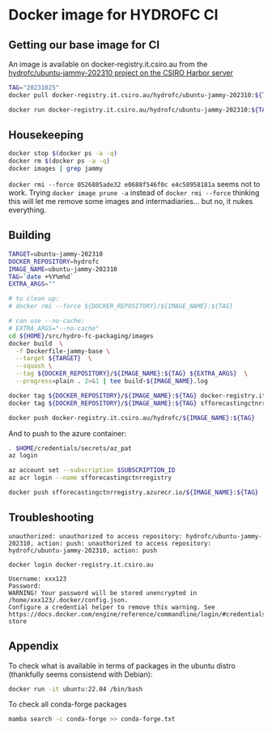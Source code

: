 # Docker image for HYDROFC CI

## Getting our base image for CI

An image is available on docker-registry.it.csiro.au from the [hydrofc/ubuntu-jammy-202310 project on the CSIRO Harbor server](https://docker-registry.it.csiro.au/harbor/projects/335/repositories/ubuntu-jammy-202310)

```sh
TAG="20231025"
docker pull docker-registry.it.csiro.au/hydrofc/ubuntu-jammy-202310:${TAG}
```

```sh
docker run docker-registry.it.csiro.au/hydrofc/ubuntu-jammy-202310:${TAG}
```

## Housekeeping

```sh
docker stop $(docker ps -a -q)
docker rm $(docker ps -a -q)
docker images | grep jammy
```

`docker rmi --force 0526885ade32 e0688f546f0c e4c58958181a` seems not to work. Trying `docker image prune -a` instead of `docker rmi --force` thinking this will let me remove some images and intermadiaries... but no, it nukes everything.

## Building

```sh
TARGET=ubuntu-jammy-202310
DOCKER_REPOSITORY=hydrofc
IMAGE_NAME=ubuntu-jammy-202310
TAG=`date +%Y%m%d`
EXTRA_ARGS=""

# to clean up:
# docker rmi --force ${DOCKER_REPOSITORY}/${IMAGE_NAME}:${TAG}

# can use --no-cache:
# EXTRA_ARGS="--no-cache"
cd ${HOME}/src/hydro-fc-packaging/images
docker build  \
  -f Dockerfile-jammy-base \
  --target ${TARGET}  \
  --squash \
  --tag ${DOCKER_REPOSITORY}/${IMAGE_NAME}:${TAG} ${EXTRA_ARGS}  \
  --progress=plain . 2>&1 | tee build-${IMAGE_NAME}.log
```

```sh
docker tag ${DOCKER_REPOSITORY}/${IMAGE_NAME}:${TAG} docker-registry.it.csiro.au/hydrofc/${IMAGE_NAME}:${TAG}
docker tag ${DOCKER_REPOSITORY}/${IMAGE_NAME}:${TAG} sfforecastingctnrregistry.azurecr.io/${IMAGE_NAME}:${TAG}
```

```sh
docker push docker-registry.it.csiro.au/hydrofc/${IMAGE_NAME}:${TAG}
```

And to push to the azure container:

```sh
. $HOME/credentials/secrets/az_pat
az login

az account set --subscription $SUBSCRIPTION_ID 
az acr login --name sfforecastingctnrregistry

docker push sfforecastingctnrregistry.azurecr.io/${IMAGE_NAME}:${TAG}
```

## Troubleshooting

```text
unauthorized: unauthorized to access repository: hydrofc/ubuntu-jammy-202310, action: push: unauthorized to access repository: hydrofc/ubuntu-jammy-202310, action: push
```

`docker login docker-registry.it.csiro.au`

```text
Username: xxx123
Password: 
WARNING! Your password will be stored unencrypted in /home/xxx123/.docker/config.json.
Configure a credential helper to remove this warning. See
https://docs.docker.com/engine/reference/commandline/login/#credentials-store
```

## Appendix

To check what is available in terms of packages in the ubuntu distro (thankfully seems consistend with Debian):

```sh
docker run -it ubuntu:22.04 /bin/bash
```

To check all conda-forge packages

```sh
mamba search -c conda-forge >> conda-forge.txt
```
